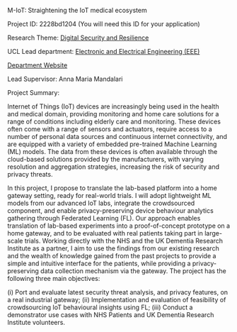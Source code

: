 M-IoT: Straightening the IoT medical ecosystem

Project ID: 2228bd1204
(You will need this ID for your application)

Research Theme: [Digital Security and Resilience](../themes/digital-security-and-resilience.md)

UCL Lead department: [Electronic and Electrical Engineering (EEE)](../departments/electronic-and-electrical-engineering.md)

[Department Website](https://www.ucl.ac.uk/electronic-electrical-engineering)

Lead Supervisor: Anna Maria Mandalari

Project Summary:

Internet of Things (IoT) devices are increasingly being used in the health and medical domain, providing monitoring and home care solutions for a range of conditions including elderly care and monitoring. These devices often come with a range of sensors and actuators, require access to a number of personal data sources and continuous internet connectivity, and are equipped with a variety of embedded pre-trained Machine Learning (ML) models. The data from these devices is often available through the cloud-based solutions provided by the manufacturers, with varying resolution and aggregation strategies, increasing the risk of security and privacy threats. 
 
 In this project, I propose to translate the lab-based platform into a home gateway setting, ready for real-world trials. I will adopt lightweight ML models from our advanced IoT labs, integrate the crowdsourced component, and enable privacy-preserving device behaviour analytics gathering through Federated Learning (FL). Our approach enables translation of lab-based experiments into a proof-of-concept prototype on a home gateway, and to be evaluated with real patients taking part in large-scale trials. Working directly with the NHS and the UK Dementia Research Institute as a partner, I aim to use the findings from our existing research and the wealth of knowledge gained from the past projects to provide a simple and intuitive interface for the patients, while providing a privacy-preserving data collection mechanism via the gateway. 
 The project has the following three main objectives:
 
 (i) Port and evaluate latest security threat analysis, and privacy features, on a real industrial gateway;
 (ii) Implementation and evaluation of feasibility of crowdsourcing IoT behavioural insights using FL;
 (iii) Conduct a demonstrator use cases with NHS Patients and UK Dementia Research Institute volunteers.